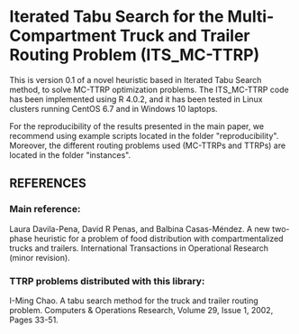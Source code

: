 # Iterated Tabu Search for the Multi-Compartment Truck and Trailer Routing Problem (ITS_MC-TTRP)

This is version 0.1 of a novel heuristic based in Iterated Tabu Search method, to solve MC-TTRP optimization problems. The ITS_MC-TTRP code has been implemented using R 4.0.2, and it has been tested in Linux clusters running CentOS 6.7 and in Windows 10 laptops.

For the reproducibility of the results presented in the main paper, we recommend using example scripts located in the folder "reproducibility". Moreover, the different routing problems used (MC-TTRPs and TTRPs) are located in the folder "instances".

## REFERENCES

### Main reference: 
Laura Davila-Pena, David R Penas, and Balbina Casas-Méndez. A new two-phase heuristic for a problem of food distribution with compartmentalized trucks and trailers.  International Transactions in Operational Research (minor revision).

### TTRP problems distributed with this library:
I-Ming Chao. A tabu search method for the truck and trailer routing problem. Computers & Operations Research, Volume 29, Issue 1, 2002, Pages 33-51.
